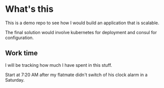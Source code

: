 What's this
===========

This is a demo repo to see how I would build an application that is scalable.

The final solution would involve kubernetes for deployment and consul for 
configuration.


Work time
---------

I will be tracking how much I have spent in this stuff.

Start at 7:20 AM after my flatmate didn't switch of his clock alarm in a 
Saturday. 
